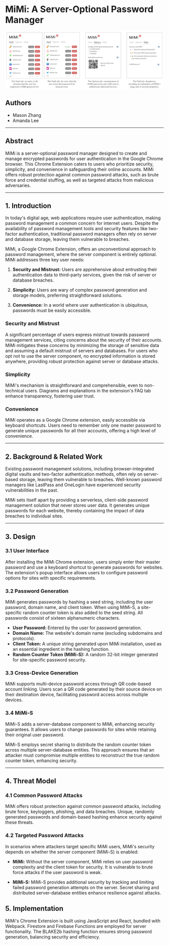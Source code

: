 # MiMi: A Server-Optional Password Manager

![Mimi UI](assets/mimi.png)
## Authors
- Mason Zhang
- Amanda Lee

---

## Abstract

MiMi is a server-optional password manager designed to create and manage encrypted passwords for user authentication in the Google Chrome browser. This Chrome Extension caters to users who prioritize security, simplicity, and convenience in safeguarding their online accounts. MiMi offers robust protection against common password attacks, such as brute force and credential stuffing, as well as targeted attacks from malicious adversaries.

---

## 1. Introduction

In today's digital age, web applications require user authentication, making password management a common concern for internet users. Despite the availability of password management tools and security features like two-factor authentication, traditional password managers often rely on server and database storage, leaving them vulnerable to breaches.

MiMi, a Google Chrome Extension, offers an unconventional approach to password management, where the server component is entirely optional. MiMi addresses three key user needs:

1. **Security and Mistrust:** Users are apprehensive about entrusting their authentication data to third-party services, given the risk of server or database breaches.

2. **Simplicity:** Users are wary of complex password generation and storage models, preferring straightforward solutions.

3. **Convenience:** In a world where user authentication is ubiquitous, passwords must be easily accessible.

### Security and Mistrust

A significant percentage of users express mistrust towards password management services, citing concerns about the security of their accounts. MiMi mitigates these concerns by minimizing the storage of sensitive data and assuming a default mistrust of servers and databases. For users who opt not to use the server component, no encrypted information is stored anywhere, providing robust protection against server or database attacks.

### Simplicity

MiMi's mechanism is straightforward and comprehensible, even to non-technical users. Diagrams and explanations in the extension's FAQ tab enhance transparency, fostering user trust.

### Convenience

MiMi operates as a Google Chrome extension, easily accessible via keyboard shortcuts. Users need to remember only one master password to generate unique passwords for all their accounts, offering a high level of convenience.

---

## 2. Background & Related Work

Existing password management solutions, including browser-integrated digital vaults and two-factor authentication methods, often rely on server-based storage, leaving them vulnerable to breaches. Well-known password managers like LastPass and OneLogin have experienced security vulnerabilities in the past.

MiMi sets itself apart by providing a serverless, client-side password management solution that never stores user data. It generates unique passwords for each website, thereby containing the impact of data breaches to individual sites.

---

## 3. Design

### 3.1 User Interface

After installing the MiMi Chrome extension, users simply enter their master password and use a keyboard shortcut to generate passwords for websites. The extension's popup interface allows users to configure password options for sites with specific requirements.

### 3.2 Password Generation

MiMi generates passwords by hashing a seed string, including the user password, domain name, and client token. When using MiMi-S, a site-specific random counter token is also added to the seed string. All passwords consist of sixteen alphanumeric characters.

- **User Password:** Entered by the user for password generation.
- **Domain Name:** The website's domain name (excluding subdomains and protocols).
- **Client Token:** A unique string generated upon MiMi installation, used as an essential ingredient in the hashing function.
- **Random Counter Token (MiMi-S):** A random 32-bit integer generated for site-specific password security.

### 3.3 Cross-Device Generation

MiMi supports multi-device password access through QR code-based account linking. Users scan a QR code generated by their source device on their destination device, facilitating password access across multiple devices.

### 3.4 MiMi-S

MiMi-S adds a server-database component to MiMi, enhancing security guarantees. It allows users to change passwords for sites while retaining their original user password.

MiMi-S employs secret sharing to distribute the random counter token across multiple server-database entities. This approach ensures that an attacker must compromise multiple entities to reconstruct the true random counter token, enhancing security.

---

## 4. Threat Model

### 4.1 Common Password Attacks

MiMi offers robust protection against common password attacks, including brute force, keyloggers, phishing, and data breaches. Unique, randomly generated passwords and domain-based hashing enhance security against these threats.

### 4.2 Targeted Password Attacks

In scenarios where attackers target specific MiMi users, MiMi's security depends on whether the server component (MiMi-S) is enabled:

- **MiMi:** Without the server component, MiMi relies on user password complexity and the client token for security. It is vulnerable to brute force attacks if the user password is weak.

- **MiMi-S:** MiMi-S provides additional security by tracking and limiting failed password generation attempts on the server. Secret sharing and distributed server-database entities enhance resilience against attacks.

## 5. Implementation

MiMi's Chrome Extension is built using JavaScript and React, bundled with Webpack. Firestore and Firebase Functions are employed for server functionality. The BLAKE2b hashing function ensures strong password generation, balancing security and efficiency.
